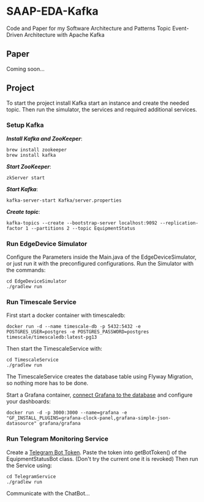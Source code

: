 # SAAP-EDA-Kafka
Code and Paper for my Software Architecture and Patterns Topic Event-Driven Architecture with Apache Kafka

## Paper
Coming soon...

## Project
To start the project install Kafka start an instance and create the needed topic.
Then run the simulator, the services and required additional services.

### Setup Kafka 
***Install Kafka and ZooKeeper***:  
```
brew install zookeeper
brew install kafka
```

***Start ZooKeeper***:  
```
zkServer start
```

***Start Kafka***:  
```
kafka-server-start Kafka/server.properties
```

***Create topic***:  
```
kafka-topics --create --bootstrap-server localhost:9092 --replication-factor 1 --partitions 2 --topic EquipmentStatus
```

### Run EdgeDevice Simulator
Configure the Parameters inside the Main.java of the EdgeDeviceSimulator, or just run it with the preconfigured configurations.
Run the Simulator with the commands:
```
cd EdgeDeviceSimulator
./gradlew run
```

### Run Timescale Service
First start a docker container with timescaledb:
```
docker run -d --name timescale-db -p 5432:5432 -e POSTGRES_USER=postgres -e POSTGRES_PASSWORD=postgres timescale/timescaledb:latest-pg13
```

Then start the TimescaleService with:
```
cd TimescaleService
./gradlew run
```
The TimescaleService creates the database table using Flyway Migration, so nothing more has to be done.

Start a Grafana container, [connect Grafana to the database](https://docs.timescale.com/timescaledb/latest/tutorials/grafana/installation/) and configure your dashboards:
```
docker run -d -p 3000:3000 --name=grafana -e "GF_INSTALL_PLUGINS=grafana-clock-panel,grafana-simple-json-datasource" grafana/grafana
```

### Run Telegram Monitoring Service
Create a [Telegram Bot Token](https://sendpulse.com/knowledge-base/chatbot/telegram/create-telegram-chatbot).
Paste the token into getBotToken() of the EquipmentStatusBot class. (Don't try the current one it is revoked)
Then run the Service using: 
```
cd TelegramService
./gradlew run
```

Communicate with the ChatBot...
